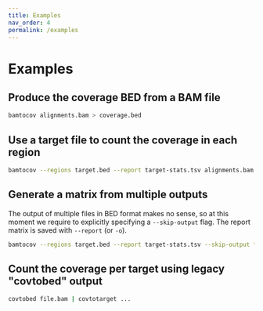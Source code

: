 ```yaml
---
title: Examples
nav_order: 4
permalink: /examples
---
```


# Examples

## Produce the coverage BED from a BAM file

```bash
bamtocov alignments.bam > coverage.bed
```

## Use a target file to count the coverage in each region

```bash
bamtocov --regions target.bed --report target-stats.tsv alignments.bam > coverage.bed 
```

## Generate a matrix from multiple outputs

The output of multiple files in BED format makes no sense, so at this moment we require to
explicitly specifying a `--skip-output` flag. The report matrix is saved with `--report` (or `-o`).

```bash
bamtocov --regions target.bed --report target-stats.tsv --skip-output *.bam 
```

## Count the coverage per target using legacy "covtobed" output

```bash
covtobed file.bam | covtotarget ...
```
